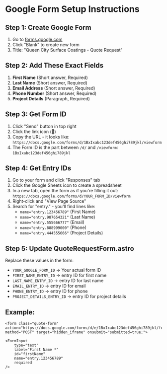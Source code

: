 # Google Form Setup Instructions

## Step 1: Create Google Form
1. Go to [forms.google.com](https://forms.google.com)
2. Click "Blank" to create new form
3. Title: "Queen City Surface Coatings - Quote Request"

## Step 2: Add These Exact Fields
1. **First Name** (Short answer, Required)
2. **Last Name** (Short answer, Required)
3. **Email Address** (Short answer, Required)
4. **Phone Number** (Short answer, Required)
5. **Project Details** (Paragraph, Required)

## Step 3: Get Form ID
1. Click "Send" button in top right
2. Click the link icon (🔗)
3. Copy the URL - it looks like:
   `https://docs.google.com/forms/d/1BxIxabc123def456ghi789jkl/viewform`
4. The Form ID is the part between `/d/` and `/viewform`:
   `1BxIxabc123def456ghi789jkl`

## Step 4: Get Entry IDs
1. Go to your form and click "Responses" tab
2. Click the Google Sheets icon to create a spreadsheet
3. In a new tab, open the form as if you're filling it out:
   `https://docs.google.com/forms/d/YOUR_FORM_ID/viewform`
4. Right-click and "View Page Source"
5. Search for "entry." - you'll find lines like:
   - `name="entry.123456789"` (First Name)
   - `name="entry.987654321"` (Last Name)
   - `name="entry.555666777"` (Email)
   - `name="entry.888999000"` (Phone)
   - `name="entry.444555666"` (Project Details)

## Step 5: Update QuoteRequestForm.astro
Replace these values in the form:
- `YOUR_GOOGLE_FORM_ID` → Your actual form ID
- `FIRST_NAME_ENTRY_ID` → entry ID for first name
- `LAST_NAME_ENTRY_ID` → entry ID for last name
- `EMAIL_ENTRY_ID` → entry ID for email
- `PHONE_ENTRY_ID` → entry ID for phone
- `PROJECT_DETAILS_ENTRY_ID` → entry ID for project details

## Example:
```astro
<form class="quote-form" action="https://docs.google.com/forms/d/e/1BxIxabc123def456ghi789jkl/formResponse" method="POST" target="hidden_iframe" onsubmit="submitted=true;">
```

```astro
<FormInput
    type="text"
    label="First Name *"
    id="firstName"
    name="entry.123456789"
    required
/>
```